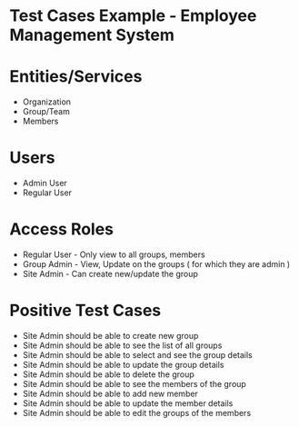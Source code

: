 # Test Cases Example - Employee Management System

# Entities/Services
- Organization
- Group/Team
- Members

# Users
- Admin User
- Regular User

# Access Roles
- Regular User - Only view to all groups, members
- Group Admin - View, Update on the groups ( for which they are admin )
- Site Admin - Can create new/update the group

# Positive Test Cases
- Site Admin should be able to create new group
- Site Admin should be able to see the list of all groups
- Site Admin should be able to select and see the group details
- Site Admin should be able to update the group details
- Site Admin should be able to delete the group
- Site Admin should be able to see the members of the group
- Site Admin should be able to add new member
- Site Admin should be able to update the member details
- Site Admin should be able to edit the groups of the members